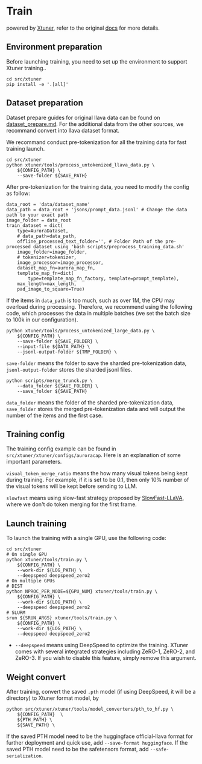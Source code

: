 # Train
powered by [Xtuner](https://github.com/InternLM/xtuner), refer to the original [docs](../../src/xtuner/README.md) for more details.

## Environment preparation
Before launching training, you need to set up the environment to support Xtuner training..
```
cd src/xtuner
pip install -e '.[all]'
```

## Dataset preparation

Dataset prepare guides for original llava data can be found on [dataset_prepare.md](../../src/xtuner/docs/en/user_guides/dataset_prepare.md#dataset-prepare##others###llava_dataset). For the additional data from the other sources, we recommand convert into llava dataset format.

We recommand conduct pre-tokenization for all the training data for fast training launch. 

```
cd src/xtuner
python xtuner/tools/process_untokenized_llava_data.py \
    ${CONFIG_PATH} \
    --save-folder ${SAVE_PATH}
```

After pre-tokenization for the training data, you need to modify the config as follow:
```
data_root = 'data/dataset_name'
data_path = data_root + 'jsons/prompt_data.jsonl' # Change the data path to your exact path
image_folder = data_root
train_dataset = dict(
    type=AuroraDataset,
    # data_path=data_path,
    offline_processed_text_folder='', # Folder Path of the pre-processed dataset using 'bash scripts/preprocess_training_data.sh'
    image_folder=image_folder,
    # tokenizer=tokenizer,
    image_processor=image_processor,
    dataset_map_fn=aurora_map_fn,
    template_map_fn=dict(
        type=template_map_fn_factory, template=prompt_template),
    max_length=max_length,
    pad_image_to_square=True)
```

If the items in `data_path` is too much, such as over 1M, the CPU may overload during processing. Therefore, we recommend using the following code, which processes the data in multiple batches (we set the batch size to 100k in our configuration).
```
python xtuner/tools/process_untokenized_large_data.py \
    ${CONFIG_PATH} \
    --save-folder ${SAVE_FOLDER} \
    --input-file ${DATA_PATH} \
    --jsonl-output-folder ${TMP_FOLDER} \
```
`save-folder` means the folder to save the sharded pre-tokenization data, `jsonl-output-folder` stores the sharded jsonl files.

```
python scripts/merge_trunck.py \
    --data_folder ${SAVE_FOLDER} \
    --save_folder ${SAVE_PATH}
```
`data_folder` means the folder of the sharded pre-tokenization data, `save_folder` stores the merged pre-tokenization data and will output the number of the items and the first case.

## Training config

The training config example can be found in `src/xtuner/xtuner/configs/auroracap`. Here is an explanation of some important parameters.

`visual_token_merge_ratio` means the how many visual tokens being kept during training. For example, if it is set to be 0.1, then only 10% number of the visual tokens will be kept before sending to LLM.

`slowfast` means using slow-fast strategy proposed by [SlowFast-LLaVA](https://arxiv.org/abs/2407.15841), where we don't do token merging for the first frame.

## Launch training

To launch the training with a single GPU, use the following code:
```
cd src/xtuner
# On single GPU
python xtuner/tools/train.py \
    ${CONFIG_PATH} \
    --work-dir ${LOG_PATH} \
    --deepspeed deepspeed_zero2
# On multiple GPUs
# DIST 
python NPROC_PER_NODE=${GPU_NUM} xtuner/tools/train.py \
    ${CONFIG_PATH} \
    --work-dir ${LOG_PATH} \
    --deepspeed deepspeed_zero2
# SLURM
srun ${SRUN_ARGS} xtuner/tools/train.py \
    ${CONFIG_PATH} \
    --work-dir ${LOG_PATH} \
    --deepspeed deepspeed_zero2
```
- `--deepspeed` means using DeepSpeed to optimize the training. XTuner comes with several integrated strategies including ZeRO-1, ZeRO-2, and ZeRO-3. If you wish to disable this feature, simply remove this argument.

## Weight convert
After training, convert the saved `.pth` model (if using DeepSpeed, it will be a directory) to Xtuner format model, by 
```
python src/xtuner/xtuner/tools/model_converters/pth_to_hf.py \
    ${CONFIG_PATH}  \
    ${PTH_PATH} \
    ${SAVE_PATH} \
```
If the saved PTH model need to be the huggingface official-llava format for further deployment and quick use, add `--save-format huggingface`. If the saved PTH model need to be the safetensors format, add `--safe-serialization`.
